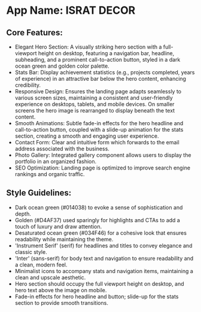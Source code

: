# **App Name**: ISRAT DECOR

## Core Features:

- Elegant Hero Section: A visually striking hero section with a full-viewport height on desktop, featuring a navigation bar, headline, subheading, and a prominent call-to-action button, styled in a dark ocean green and golden color palette.
- Stats Bar: Display achievement statistics (e.g., projects completed, years of experience) in an attractive bar below the hero content, enhancing credibility.
- Responsive Design: Ensures the landing page adapts seamlessly to various screen sizes, maintaining a consistent and user-friendly experience on desktops, tablets, and mobile devices. On smaller screens the hero image is rearranged to display beneath the text content.
- Smooth Animations: Subtle fade-in effects for the hero headline and call-to-action button, coupled with a slide-up animation for the stats section, creating a smooth and engaging user experience.
- Contact Form: Clear and intuitive form which forwards to the email address associated with the business.
- Photo Gallery: Integrated gallery component allows users to display the portfolio in an organized fashion.
- SEO Optimization: Landing page is optimized to improve search engine rankings and organic traffic.

## Style Guidelines:

- Dark ocean green (#014038) to evoke a sense of sophistication and depth.
- Golden (#D4AF37) used sparingly for highlights and CTAs to add a touch of luxury and draw attention.
- Desaturated ocean green (#034F46) for a cohesive look that ensures readability while maintaining the theme.
- 'Instrument Serif' (serif) for headlines and titles to convey elegance and classic style.
- 'Inter' (sans-serif) for body text and navigation to ensure readability and a clean, modern feel.
- Minimalist icons to accompany stats and navigation items, maintaining a clean and upscale aesthetic.
- Hero section should occupy the full viewport height on desktop, and hero text above the image on mobile.
- Fade-in effects for hero headline and button; slide-up for the stats section to provide smooth transitions.